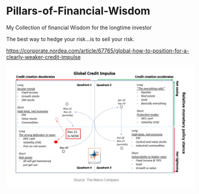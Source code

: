 # Pillars-of-Financial-Wisdom
My Collection  of financial Wisdom for the longtime investor

The best way to hedge your risk…is to sell your risk.

https://corporate.nordea.com/article/67765/global-how-to-position-for-a-clearly-weaker-credit-impulse

![Alt text](FTO2KyqXwAEDXWf[1]?raw=true "Title")
